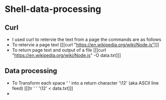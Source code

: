 # Shell-data-processing
## Curl
- I used curl to retervie the text from a page the commands are as follows
- To retervie a page text [[[curl "https://en.wikipedia.org/wiki/Node.js"]]]
- To return page text and output of a file [[[curl "https://en.wikipedia.org/wiki/Node.js" -O data.txt]]]
## Data processing
- To Transform each space ' ' into a return character '\12' (aka ASCII line feed) [[[tr ' ' '\12' < data.txt]]]
- 


